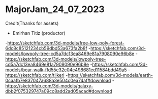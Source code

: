# MajorJam_24_07_2023

Credit(Thanks for assets)

- Emirhan Titiz (productor)

-https://sketchfab.com/3d-models/free-low-poly-forest-6dc8c85121234cb59dbd53a673fa2b8f
-https://sketchfab.com/3d-models/lowpoly-tree-cd5a7dc13ea8469e81a7908090e96b8e
-https://sketchfab.com/3d-models/lowpoly-tree-cd5a7dc13ea8469e81a7908090e96b8e
-https://sketchfab.com/3d-models/bear-walk-ffd55e32c04c498681ed11584bdd49a5
-https://sketchfab.com/tiikeri
-https://sketchfab.com/3d-models/earth-0caafb7e837047a688a3e504c0ea74af#download
-https://sketchfab.com/3d-models/galaxy-dbb2f075329747a09cc8add2ad05acad#download
